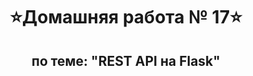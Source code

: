 <h1 align="center">&#11088Домашняя работа № 17&#11088</h1>
<h2 align="center">по теме: "REST API на Flask"</h2>
